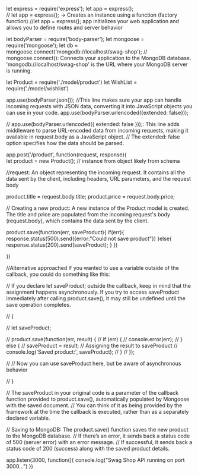 let express = require('express');
let app = express();   
// let app = express(); → Creates an instance using a function (factory function) 
//let app = express();  app initializes your web application and allows you to define routes and server behavior

let bodyParser = require('body-parser');
let mongoose = require('mongoose');
let db = mongoose.connect('mongodb://localhost/swag-shop');
// mongoose.connect(): Connects your application to the MongoDB database. 'mongodb://localhost/swag-shop' is the URL where your MongoDB server is running.

let Product = require('./model/product')
let WishList = require('./model/wishlist')

app.use(bodyParser.json()); //This line makes sure your app can handle incoming requests with JSON data, converting it into JavaScript objects you can use in your code.
app.use(bodyParser.urlencoded({extended: false}));


// app.use(bodyParser.urlencoded({ extended: false }));: This line adds middleware to parse URL-encoded data from incoming requests, making it available in request.body as a JavaScript object.
// The extended: false option specifies how the data should be parsed.


app.post('/product', function(request, response){  
let product = new Product();    // instance from object likely from schema

//request: An object representing the incoming request. It contains all the data sent by the client, including headers, URL parameters, and the request body

product.title = request.body.title;
product.price = request.body.price;

// Creating a new product: A new instance of the Product model is created. The title and price are populated from the incoming request's body (request.body), which contains the data sent by the client.



product.save(function(err, saveProduct){
    if(err){
        response.status(500).send({error:"Could not save product"})
    }else{
        response.status(200).send(saveProduct);
    }
})

})




//Alternative approached If you wanted to use a variable outside of the callback, you could do something like this:

// If you declare let saveProduct; outside the callback, keep in mind that the assignment happens asynchronously. If you try to access saveProduct immediately after calling product.save(), it may still be undefined until the save operation completes.

// {


//     let saveProduct;

//     product.save(function(err, result) {
//         if (err) {
//             console.error(err);
//         } else {
//             saveProduct = result; // Assigning the result to saveProduct
//             console.log('Saved product:', saveProduct);
//         }
//     });
    
//     // Now you can use saveProduct here, but be aware of asynchronous behavior
    


// }

// The saveProduct in your original code is a parameter of the callback function provided to product.save(), automatically populated by Mongoose with the saved document.
// You can think of it as being provided by the framework at the time the callback is executed, rather than as a separately declared variable.

// Saving to MongoDB: The product.save() function saves the new product to the MongoDB database.
// If there’s an error, it sends back a status code of 500 (server error) with an error message.
// If successful, it sends back a status code of 200 (success) along with the saved product details.




app.listen(3000, function(){
    console.log("Swag Shop API running on port 3000...")
})